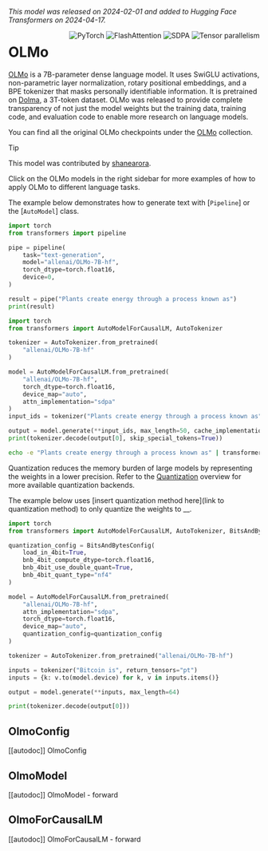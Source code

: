 <!--Copyright 2024 The HuggingFace Team. All rights reserved.

Licensed under the Apache License, Version 2.0 (the "License"); you may not use this file except in compliance with
the License. You may obtain a copy of the License at

http://www.apache.org/licenses/LICENSE-2.0

Unless required by applicable law or agreed to in writing, software distributed under the License is distributed on
an "AS IS" BASIS, WITHOUT WARRANTIES OR CONDITIONS OF ANY KIND, either express or implied. See the License for the
specific language governing permissions and limitations under the License.

⚠️ Note that this file is in Markdown but contain specific syntax for our doc-builder (similar to MDX) that may not be
rendered properly in your Markdown viewer.

-->
*This model was released on 2024-02-01 and added to Hugging Face Transformers on 2024-04-17.*

<div style="float: right;">
    <div class="flex flex-wrap space-x-1">
        <img alt="PyTorch" src="https://img.shields.io/badge/PyTorch-DE3412?style=flat&logo=pytorch&logoColor=white">
        <img alt="FlashAttention" src="https://img.shields.io/badge/%E2%9A%A1%EF%B8%8E%20FlashAttention-eae0c8?style=flat">
        <img alt="SDPA" src="https://img.shields.io/badge/SDPA-DE3412?style=flat&logo=pytorch&logoColor=white">
        <img alt="Tensor parallelism" src="https://img.shields.io/badge/Tensor%20parallelism-06b6d4?style=flat&logoColor=white">
    </div>
</div>

# OLMo
[OLMo](https://huggingface.co/papers/2402.00838) is a 7B-parameter dense language model. It uses SwiGLU activations, non-parametric layer normalization, rotary positional embeddings, and a BPE tokenizer that masks personally identifiable information. It is pretrained on [Dolma](https://huggingface.co/datasets/allenai/dolma), a 3T-token dataset. OLMo was released to provide complete transparency of not just the model weights but the training data, training code, and evaluation code to enable more research on language models.

You can find all the original OLMo checkpoints under the [OLMo](https://huggingface.co/collections/allenai/olmo-suite-65aeaae8fe5b6b2122b46778) collection.

> [!TIP]
> This model was contributed by [shanearora](https://huggingface.co/shanearora).
>
> Click on the OLMo models in the right sidebar for more examples of how to apply OLMo to different language tasks.

The example below demonstrates how to generate text with [`Pipeline`] or the [`AutoModel`] class.

<hfoptions id="usage">
<hfoption id="Pipeline>

```py
import torch
from transformers import pipeline

pipe = pipeline(
    task="text-generation",
    model="allenai/OLMo-7B-hf",
    torch_dtype=torch.float16,
    device=0,
)

result = pipe("Plants create energy through a process known as")
print(result)
```

</hfoption>
<hfoption id="AutoModel">

```py
import torch
from transformers import AutoModelForCausalLM, AutoTokenizer

tokenizer = AutoTokenizer.from_pretrained(
    "allenai/OLMo-7B-hf"
)

model = AutoModelForCausalLM.from_pretrained(
    "allenai/OLMo-7B-hf",
    torch_dtype=torch.float16,
    device_map="auto",
    attn_implementation="sdpa"
)
input_ids = tokenizer("Plants create energy through a process known as", return_tensors="pt").to(model.device)

output = model.generate(**input_ids, max_length=50, cache_implementation="static")
print(tokenizer.decode(output[0], skip_special_tokens=True))
```

</hfoption>
<hfoption id="transformers-cli">

```bash
echo -e "Plants create energy through a process known as" | transformers-cli run --task text-generation --model allenai/OLMo-7B-hf --device 0
```

</hfoption>
</hfoptions>

Quantization reduces the memory burden of large models by representing the weights in a lower precision. Refer to the [Quantization](../quantization/overview) overview for more available quantization backends.

The example below uses [insert quantization method here](link to quantization method) to only quantize the weights to __.

```py
import torch
from transformers import AutoModelForCausalLM, AutoTokenizer, BitsAndBytesConfig

quantization_config = BitsAndBytesConfig(
    load_in_4bit=True,
    bnb_4bit_compute_dtype=torch.float16,
    bnb_4bit_use_double_quant=True,
    bnb_4bit_quant_type="nf4"
)

model = AutoModelForCausalLM.from_pretrained(
    "allenai/OLMo-7B-hf",
    attn_implementation="sdpa",
    torch_dtype=torch.float16,
    device_map="auto",
    quantization_config=quantization_config
)

tokenizer = AutoTokenizer.from_pretrained("allenai/OLMo-7B-hf")

inputs = tokenizer("Bitcoin is", return_tensors="pt")
inputs = {k: v.to(model.device) for k, v in inputs.items()}

output = model.generate(**inputs, max_length=64)

print(tokenizer.decode(output[0]))
```

## OlmoConfig

[[autodoc]] OlmoConfig

## OlmoModel

[[autodoc]] OlmoModel
    - forward

## OlmoForCausalLM

[[autodoc]] OlmoForCausalLM
    - forward
